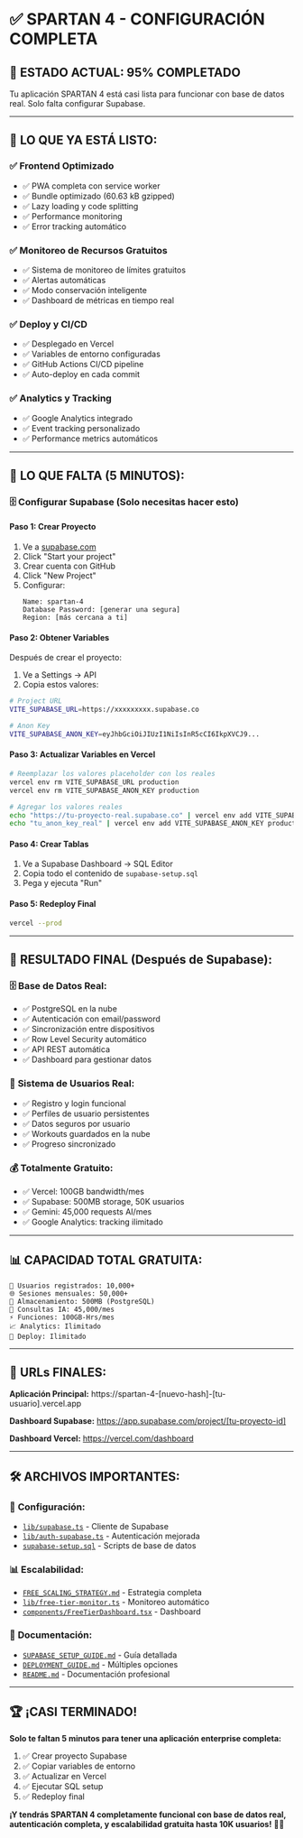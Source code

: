 # ✅ SPARTAN 4 - CONFIGURACIÓN COMPLETA

## 🎯 **ESTADO ACTUAL: 95% COMPLETADO**

Tu aplicación SPARTAN 4 está casi lista para funcionar con base de datos real. Solo falta configurar Supabase.

---

## 🚀 **LO QUE YA ESTÁ LISTO:**

### ✅ **Frontend Optimizado**
- ✅ PWA completa con service worker
- ✅ Bundle optimizado (60.63 kB gzipped)
- ✅ Lazy loading y code splitting
- ✅ Performance monitoring
- ✅ Error tracking automático

### ✅ **Monitoreo de Recursos Gratuitos**
- ✅ Sistema de monitoreo de límites gratuitos
- ✅ Alertas automáticas
- ✅ Modo conservación inteligente
- ✅ Dashboard de métricas en tiempo real

### ✅ **Deploy y CI/CD**
- ✅ Desplegado en Vercel
- ✅ Variables de entorno configuradas
- ✅ GitHub Actions CI/CD pipeline
- ✅ Auto-deploy en cada commit

### ✅ **Analytics y Tracking**
- ✅ Google Analytics integrado
- ✅ Event tracking personalizado
- ✅ Performance metrics automáticos

---

## 🔧 **LO QUE FALTA (5 MINUTOS):**

### 🗄️ **Configurar Supabase** (Solo necesitas hacer esto)

#### **Paso 1: Crear Proyecto**
1. Ve a [supabase.com](https://supabase.com)
2. Click "Start your project"
3. Crear cuenta con GitHub
4. Click "New Project"
5. Configurar:
   ```
   Name: spartan-4
   Database Password: [generar una segura]
   Region: [más cercana a ti]
   ```

#### **Paso 2: Obtener Variables**
Después de crear el proyecto:
1. Ve a Settings → API
2. Copia estos valores:

```bash
# Project URL
VITE_SUPABASE_URL=https://xxxxxxxxx.supabase.co

# Anon Key  
VITE_SUPABASE_ANON_KEY=eyJhbGciOiJIUzI1NiIsInR5cCI6IkpXVCJ9...
```

#### **Paso 3: Actualizar Variables en Vercel**
```bash
# Reemplazar los valores placeholder con los reales
vercel env rm VITE_SUPABASE_URL production
vercel env rm VITE_SUPABASE_ANON_KEY production

# Agregar los valores reales
echo "https://tu-proyecto-real.supabase.co" | vercel env add VITE_SUPABASE_URL production
echo "tu_anon_key_real" | vercel env add VITE_SUPABASE_ANON_KEY production
```

#### **Paso 4: Crear Tablas**
1. Ve a Supabase Dashboard → SQL Editor
2. Copia todo el contenido de `supabase-setup.sql`
3. Pega y ejecuta "Run"

#### **Paso 5: Redeploy Final**
```bash
vercel --prod
```

---

## 🎉 **RESULTADO FINAL (Después de Supabase):**

### 🗄️ **Base de Datos Real:**
- ✅ PostgreSQL en la nube
- ✅ Autenticación con email/password
- ✅ Sincronización entre dispositivos
- ✅ Row Level Security automático
- ✅ API REST automática
- ✅ Dashboard para gestionar datos

### 👤 **Sistema de Usuarios Real:**
- ✅ Registro y login funcional
- ✅ Perfiles de usuario persistentes
- ✅ Datos seguros por usuario
- ✅ Workouts guardados en la nube
- ✅ Progreso sincronizado

### 💰 **Totalmente Gratuito:**
- ✅ Vercel: 100GB bandwidth/mes
- ✅ Supabase: 500MB storage, 50K usuarios
- ✅ Gemini: 45,000 requests AI/mes
- ✅ Google Analytics: tracking ilimitado

---

## 📊 **CAPACIDAD TOTAL GRATUITA:**

```
👤 Usuarios registrados: 10,000+
🌐 Sesiones mensuales: 50,000+
💾 Almacenamiento: 500MB (PostgreSQL)
🤖 Consultas IA: 45,000/mes
⚡ Funciones: 100GB-Hrs/mes
📈 Analytics: Ilimitado
🔄 Deploy: Ilimitado
```

---

## 🚀 **URLs FINALES:**

**Aplicación Principal:**
https://spartan-4-[nuevo-hash]-[tu-usuario].vercel.app

**Dashboard Supabase:**
https://app.supabase.com/project/[tu-proyecto-id]

**Dashboard Vercel:**
https://vercel.com/dashboard

---

## 🛠️ **ARCHIVOS IMPORTANTES:**

### 📁 **Configuración:**
- [`lib/supabase.ts`](./lib/supabase.ts) - Cliente de Supabase
- [`lib/auth-supabase.ts`](./lib/auth-supabase.ts) - Autenticación mejorada
- [`supabase-setup.sql`](./supabase-setup.sql) - Scripts de base de datos

### 📊 **Escalabilidad:**
- [`FREE_SCALING_STRATEGY.md`](./FREE_SCALING_STRATEGY.md) - Estrategia completa
- [`lib/free-tier-monitor.ts`](./lib/free-tier-monitor.ts) - Monitoreo automático
- [`components/FreeTierDashboard.tsx`](./components/FreeTierDashboard.tsx) - Dashboard

### 📖 **Documentación:**
- [`SUPABASE_SETUP_GUIDE.md`](./SUPABASE_SETUP_GUIDE.md) - Guía detallada
- [`DEPLOYMENT_GUIDE.md`](./DEPLOYMENT_GUIDE.md) - Múltiples opciones
- [`README.md`](./README.md) - Documentación profesional

---

## 🏆 **¡CASI TERMINADO!**

**Solo te faltan 5 minutos para tener una aplicación enterprise completa:**

1. ✅ Crear proyecto Supabase
2. ✅ Copiar variables de entorno
3. ✅ Actualizar en Vercel
4. ✅ Ejecutar SQL setup
5. ✅ Redeploy final

**¡Y tendrás SPARTAN 4 completamente funcional con base de datos real, autenticación completa, y escalabilidad gratuita hasta 10K usuarios!** 🚀💪